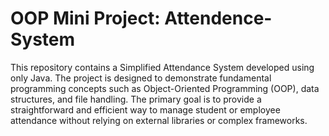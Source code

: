 # OOP Mini Project: Attendence-System
This repository contains a Simplified Attendance System developed using only Java. The project is designed to demonstrate fundamental programming concepts such as Object-Oriented Programming (OOP), data structures, and file handling. The primary goal is to provide a straightforward and efficient way to manage student or employee attendance without relying on external libraries or complex frameworks.
